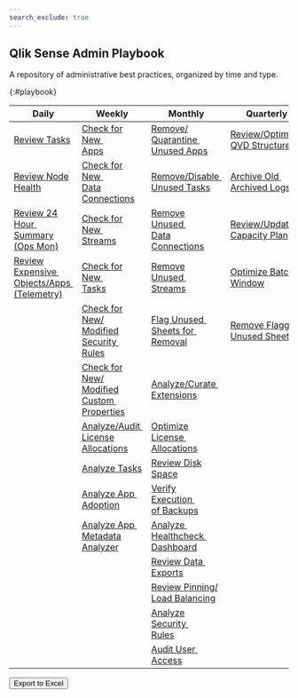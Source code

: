 ```yaml
---
search_exclude: true
---
```


## Qlik Sense Admin Playbook

A repository of administrative best practices, organized by time and type.

{:#playbook}

| Daily                                                                                             | Weekly                                                                                                             | Monthly                                                                                                              | Quarterly                                                                                               | Yearly                                                                                                      |
|---------------------------------------------------------------------------------------------------|--------------------------------------------------------------------------------------------------------------------|----------------------------------------------------------------------------------------------------------------------|---------------------------------------------------------------------------------------------------------|-------------------------------------------------------------------------------------------------------------|
| [Review Tasks](docs/system_spot_check/tasks.md)                                                   | [Check for New&nbsp;<br>Apps](docs/asset_management/apps/check_new_apps.md)                                        | [Remove/<br>Quarantine&nbsp;<br>Unused Apps](docs/asset_management/apps/remove_quarantine_unused_apps.md)            | [Review/Optimize&nbsp;<br>QVD Structures](docs/asset_management/qvds/review_optimize_qvd_structures.md) | [Review&nbsp;<br>Architecture/Scale&nbsp;<br>Plan](docs/system_planning/review_architecture_scale_plan.md)  |
| [Review Node Health](docs/system_spot_check/nodes.md)                                             | [Check for New&nbsp;<br>Data Connections](docs/asset_management/data_connections/check_new_data_connections.md)    | [Remove/Disable&nbsp;<br>Unused Tasks](docs/asset_management/tasks/remove_disable_unused_tasks.md)                   | [Archive Old&nbsp;<br>Archived Logs](docs/backup_and_archiving/archive_old_archived_logs.md)            | [Practice Recovery&nbsp;<br>Processes](docs/system_planning/practice_recovery_processes.md)                 |
| [Review 24 Hour&nbsp;<br>Summary (Ops Mon)](docs/system_spot_check/24_hour_summary.md)            | [Check for New&nbsp;<br>Streams](docs/asset_management/streams/check_new_streams.md)                               | [Remove Unused&nbsp;<br>Data Connections](docs/asset_management/data_connections/remove_unused_data_connections.md)  | [Review/Update&nbsp;<br>Capacity Plan](docs/system_planning/review_update_capacity_plan.md)             | [Plan Disaster&nbsp;<br>Recovery](docs/system_planning/plan_disaster_recovery.md)                           |
| [Review Expensive&nbsp;<br>Objects/Apps&nbsp;<br>(Telemetry)](docs/system_spot_check/telemetry.md)| [Check for New&nbsp;<br>Tasks](docs/asset_management/tasks/new_tasks.md)                                           | [Remove Unused&nbsp;<br>Streams](docs/asset_management/streams/remove_unused_streams.md)                             | [Optimize Batch&nbsp;<br>Window](docs/system_planning/optimize_batch_window.md)                         | [Plan/Review&nbsp;<br>Upgrade Strategy](docs/system_planning/plan_review_upgrade_strategy.md)               |
|                                                                                                   | [Check for New/<br>Modified Security&nbsp;<br>Rules](docs/asset_management/security_rules/check_security_rules.md) | [Flag Unused&nbsp;<br>Sheets for&nbsp;<br>Removal](docs/asset_management/apps/notification_unused_sheets.md)         | [Remove Flagged&nbsp;<br>Unused Sheets](docs/asset_management/apps/remove_unused_private_sheets.md)     |                                                                                                             |
|                                                                                                   | [Check for New/<br>Modified Custom&nbsp;<br>Properties](docs/asset_management/custom_properties.md)                | [Analyze/Curate&nbsp;<br>Extensions](docs/asset_management/analyze_curate_extensions.md)                             |                                                                                                         |                                                                                                             |
|                                                                                                   | [Analyze/Audit&nbsp;<br>License Allocations](docs/asset_management/license_allocations.md)                         | [Optimize License&nbsp;<br>Allocations](docs/licensing/optimize_license_allocations.md)                              |                                                                                                         |                                                                                                             |
|                                                                                                   | [Analyze Tasks](docs/asset_management/tasks/analyze_tasks.md)                                                      | [Review Disk Space](docs/system_planning/review_disk_space.md)                                                       |                                                                                                         |                                                                                                             |
|                                                                                                   | [Analyze App&nbsp;<br>Adoption](docs/asset_management/apps/analyze_app_adoption.md)                                | [Verify Execution&nbsp;<br>of Backups](docs/backup_and_archiving/verify_backup_execution.md)                         |                                                                                                         |                                                                                                             |
|                                                                                                   | [Analyze App&nbsp;<br>Metadata Analyzer](docs/asset_management/apps/analyze_app_metadata_analyzer.md)              | [Analyze&nbsp;<br>Healthcheck&nbsp;<br>Dashboard](docs/tooling_appendix/admin_healthcheck.md)                        |                                                                                                         |                                                                                                             |
|                                                                                                   |                                                                                                                    | [Review Data&nbsp;<br>Exports](docs/audit/review_data_exports.md)                                                    |                                                                                                         |                                                                                                             |
|                                                                                                   |                                                                                                                    | [Review Pinning/<br>Load Balancing](docs/asset_management/review_pinning_load_balancing.md)                          |                                                                                                         |                                                                                                             |
|                                                                                                   |                                                                                                                    | [Analyze Security&nbsp;<br>Rules](docs/asset_management/security_rules/analyze_security_rules.md)                    |                                                                                                         |                                                                                                             |
|                                                                                                   |                                                                                                                    | [Audit User&nbsp;<br>Access](docs/audit/audit_user_access.md)                                                        |                                                                                                         |                                                                                                             |

<button id="button-a" class="btn btn-primary" onclick="exportToExcel('playbook')">Export to Excel</button>
